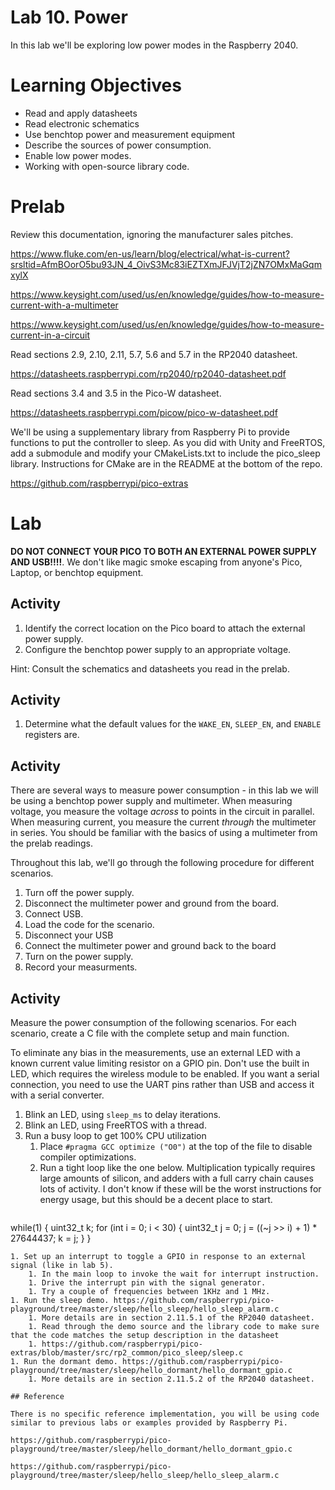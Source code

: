 # Lab 10. Power
In this lab we'll be exploring low power modes in the Raspberry 2040.

# Learning Objectives
* Read and apply datasheets
* Read electronic schematics
* Use benchtop power and measurement equipment
* Describe the sources of power consumption.
* Enable low power modes.
* Working with open-source library code.

# Prelab
Review this documentation, ignoring the manufacturer sales pitches.

https://www.fluke.com/en-us/learn/blog/electrical/what-is-current?srsltid=AfmBOorO5bu93JN_4_OivS3Mc83iEZTXmJFJVjT2jZN7OMxMaGqmxylX

https://www.keysight.com/used/us/en/knowledge/guides/how-to-measure-current-with-a-multimeter

https://www.keysight.com/used/us/en/knowledge/guides/how-to-measure-current-in-a-circuit

Read sections 2.9, 2.10, 2.11, 5.7, 5.6 and 5.7 in the RP2040 datasheet.

https://datasheets.raspberrypi.com/rp2040/rp2040-datasheet.pdf

Read sections 3.4 and 3.5 in the Pico-W datasheet.

https://datasheets.raspberrypi.com/picow/pico-w-datasheet.pdf

We'll be using a supplementary library from Raspberry Pi to provide functions to put the controller to sleep.
As you did with Unity and FreeRTOS, add a submodule and modify your CMakeLists.txt to include the pico_sleep library.
Instructions for CMake are in the README at the bottom of the repo.

https://github.com/raspberrypi/pico-extras

# Lab

**DO NOT CONNECT YOUR PICO TO BOTH AN EXTERNAL POWER SUPPLY AND USB!!!!**. We don't like magic smoke escaping from anyone's Pico, Laptop, or benchtop equipment.


## Activity
1. Identify the correct location on the Pico board to attach the external power supply.
1. Configure the benchtop power supply to an appropriate voltage.

Hint: Consult the schematics and datasheets you read in the prelab.

## Activity
1. Determine what the default values for the `WAKE_EN`, `SLEEP_EN`, and `ENABLE` registers are.

## Activity

There are several ways to measure power consumption - in this lab we will be using a benchtop power supply and multimeter.
When measuring voltage, you measure the voltage _across_ to points in the circuit in parallel.
When measuring current, you measure the current _through_ the multimeter in series.
You should be familiar with the basics of using a multimeter from the prelab readings.

Throughout this lab, we'll go through the following procedure for different scenarios.

1. Turn off the power supply.
1. Disconnect the multimeter power and ground from the board.
1. Connect USB.
1. Load the code for the scenario.
1. Disconnect your USB
1. Connect the multimeter power and ground back to the board
1. Turn on the power supply.
1. Record your measurments.


## Activity
Measure the power consumption of the following scenarios.
For each scenario, create a C file with the complete setup and main function.

To eliminate any bias in the measurements, use an external LED with a known current value limiting resistor on a GPIO pin.
Don't use the built in LED, which requires the wireless module to be enabled.
If you want a serial connection, you need to use the UART pins rather than USB and access it with a serial converter.

1. Blink an LED, using `sleep_ms` to delay iterations.
1. Blink an LED, using FreeRTOS with a thread.
1. Run a busy loop to get 100% CPU utilization
    1. Place `#pragma GCC optimize ("O0")` at the top of the file to disable compiler optimizations.
    1. Run a tight loop like the one below. Multiplication typically requires large amounts of silicon, and adders with a full carry chain causes lots of activity. I don't know if these will be the worst instructions for energy usage, but this should be a decent place to start.
    ```
while(1) {
 uint32_t k;
 for (int i = 0; i < 30) {
    uint32_t j = 0;
    j = ((~j >> i) + 1) * 27644437;
    k = j;
  }
}
```
1. Set up an interrupt to toggle a GPIO in response to an external signal (like in lab 5).
    1. In the main loop to invoke the wait for interrupt instruction.
    1. Drive the interrupt pin with the signal generator.
    1. Try a couple of frequencies between 1KHz and 1 MHz.
1. Run the sleep demo. https://github.com/raspberrypi/pico-playground/tree/master/sleep/hello_sleep/hello_sleep_alarm.c
    1. More details are in section 2.11.5.1 of the RP2040 datasheet.
    1. Read through the demo source and the library code to make sure that the code matches the setup description in the datasheet
    1. https://github.com/raspberrypi/pico-extras/blob/master/src/rp2_common/pico_sleep/sleep.c
1. Run the dormant demo. https://github.com/raspberrypi/pico-playground/tree/master/sleep/hello_dormant/hello_dormant_gpio.c
    1. More details are in section 2.11.5.2 of the RP2040 datasheet.

## Reference

There is no specific reference implementation, you will be using code similar to previous labs or examples provided by Raspberry Pi.

https://github.com/raspberrypi/pico-playground/tree/master/sleep/hello_dormant/hello_dormant_gpio.c

https://github.com/raspberrypi/pico-playground/tree/master/sleep/hello_sleep/hello_sleep_alarm.c
